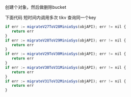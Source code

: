 创建个对象，然后做删除bucket





下面代码 短时间内调用多次 tikv 查询同一个key

```javascript
if err := migrateV27ToV28MinioSys(objAPI); err != nil {
   return err
}
if err := migrateV28ToV29MinioSys(objAPI); err != nil {
   return err
}
if err := migrateV29ToV30MinioSys(objAPI); err != nil {
   return err
}
if err := migrateV30ToV31MinioSys(objAPI); err != nil {
   return err
}
if err := migrateV31ToV32MinioSys(objAPI); err != nil {
   return err
}
```

